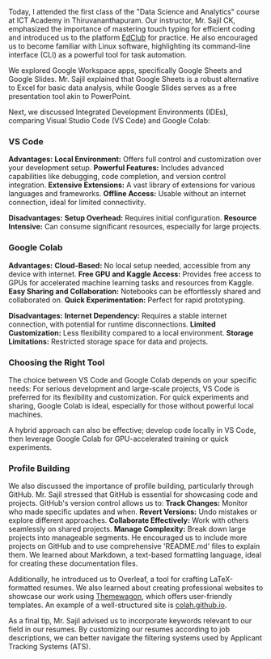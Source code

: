 Today, I attended the first class of the "Data Science and Analytics" course at ICT Academy in Thiruvananthapuram. Our instructor, Mr. Sajil CK, emphasized the importance of mastering touch typing for efficient coding and introduced us to the platform [EdClub](https://www.edclub.com) for practice. He also encouraged us to become familiar with Linux software, highlighting its command-line interface (CLI) as a powerful tool for task automation.

We explored Google Workspace apps, specifically Google Sheets and Google Slides. Mr. Sajil explained that Google Sheets is a robust alternative to Excel for basic data analysis, while Google Slides serves as a free presentation tool akin to PowerPoint.

Next, we discussed Integrated Development Environments (IDEs), comparing Visual Studio Code (VS Code) and Google Colab:

### VS Code
**Advantages:**
  **Local Environment:** Offers full control and customization over your development setup.
  **Powerful Features:** Includes advanced capabilities like debugging, code completion, and version control integration.
  **Extensive Extensions:** A vast library of extensions for various languages and frameworks.
  **Offline Access:** Usable without an internet connection, ideal for limited connectivity.

**Disadvantages:**
  **Setup Overhead:** Requires initial configuration.
  **Resource Intensive:** Can consume significant resources, especially for large projects.

### Google Colab
**Advantages:**
  **Cloud-Based:** No local setup needed, accessible from any device with internet.
  **Free GPU and Kaggle Access:** Provides free access to GPUs for accelerated machine learning tasks and resources from Kaggle.
  **Easy Sharing and Collaboration:** Notebooks can be effortlessly shared and collaborated on.
  **Quick Experimentation:** Perfect for rapid prototyping.

**Disadvantages:**
  **Internet Dependency:** Requires a stable internet connection, with potential for runtime disconnections.
  **Limited Customization:** Less flexibility compared to a local environment.
  **Storage Limitations:** Restricted storage space for data and projects.

### Choosing the Right Tool
The choice between VS Code and Google Colab depends on your specific needs:
  For serious development and large-scale projects, VS Code is preferred for its flexibility and customization.
  For quick experiments and sharing, Google Colab is ideal, especially for those without powerful local machines.

A hybrid approach can also be effective; develop code locally in VS Code, then leverage Google Colab for GPU-accelerated training or quick experiments.

### Profile Building
We also discussed the importance of profile building, particularly through GitHub. Mr. Sajil stressed that GitHub is essential for showcasing code and projects. GitHub's version control allows us to:
  **Track Changes:** Monitor who made specific updates and when.
  **Revert Versions:** Undo mistakes or explore different approaches.
  **Collaborate Effectively:** Work with others seamlessly on shared projects.
  **Manage Complexity:** Break down large projects into manageable segments.
He encouraged us to include more projects on GitHub and to use comprehensive 'README.md' files to explain them. We learned about Markdown, a text-based formatting language, ideal for creating these documentation files.

Additionally, he introduced us to Overleaf, a tool for crafting LaTeX-formatted resumes. We also learned about creating professional websites to showcase our work using [Themewagon](https://themewagon.com/), which offers user-friendly templates. An example of a well-structured site is [colah.github.io](https://colah.github.io).

As a final tip, Mr. Sajil advised us to incorporate keywords relevant to our field in our resumes. By customizing our resumes according to job descriptions, we can better navigate the filtering systems used by Applicant Tracking Systems (ATS).
